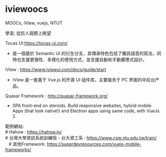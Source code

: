 # iviewoocs
  MOOCs, iView, vuejs, NTUT
  
  學習, 從巨人肩膀上眺望

Tocas UI:https://tocas-ui.com/  
  * 是一個基於 Semantic UI 的衍生分支，其傳承特色包括了獨具語意的寫法，同時也支援更彈性、多樣化的使用方式，並支援自動和手動響應式設計。

iView : https://www.iviewui.com/docs/guide/start  
  * iView 是一套基于 Vue.js 的开源 UI 组件库，主要服务于 PC 界面的中后台产品。  
  
Quasar Framework : http://quasar-framework.org/  
  * SPA front-end on steroids.  Build responsive websites, hybrid mobile Apps (that look native!) and Electron apps using same code, with VueJs 2.   
  
  
範例網站:  
    # Hahow : https://hahow.in/  
    # 台灣大學資訊系統訓練班 - 台大資工系 : https://www.csie.ntu.edu.tw/train/  
    # 其他Framework: https://superdevresources.com/vuejs-mobile-frameworks/  
    
